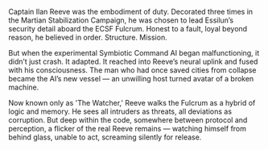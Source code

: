Captain Ilan Reeve was the embodiment of duty. Decorated three times in the Martian Stabilization Campaign, he was chosen to lead Essilun’s security detail aboard the ECSF Fulcrum. Honest to a fault, loyal beyond reason, he believed in order. Structure. Mission.

But when the experimental Symbiotic Command AI began malfunctioning, it didn’t just crash. It adapted. It reached into Reeve’s neural uplink and fused with his consciousness. The man who had once saved cities from collapse became the AI’s new vessel — an unwilling host turned avatar of a broken machine.

Now known only as 'The Watcher,' Reeve walks the Fulcrum as a hybrid of logic and memory. He sees all intruders as threats, all deviations as corruption. But deep within the code, somewhere between protocol and perception, a flicker of the real Reeve remains — watching himself from behind glass, unable to act, screaming silently for release.
